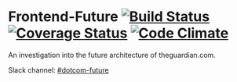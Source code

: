 # Frontend-Future [![Build Status](https://travis-ci.org/guardian/frontend-future.svg?branch=master)](https://travis-ci.org/guardian/frontend-future) [![Coverage Status](https://coveralls.io/repos/github/guardian/frontend-future/badge.svg?branch=master)](https://coveralls.io/github/guardian/frontend-future?branch=master) [![Code Climate](https://codeclimate.com/github/guardian/frontend-future/badges/gpa.svg)](https://codeclimate.com/github/guardian/frontend-future)

An investigation into the future architecture of theguardian.com.

Slack channel: [#dotcom-future](https://theguardian.slack.com/messages/C0JES5PEV)
